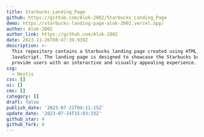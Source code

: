 ```yaml
---
title: Starbucks_Landing_Page
github: https://github.com/Alok-2002/Starbucks_Landing_Page
demo: https://starbucks-landing-page-alok-2002.vercel.app/
author: Alok-2002
author_link: https://github.com/Alok-2002
date: 2023-11-26T08:47:39.939Z
description: >-
  This repository contains a Starbucks landing page created using HTML, CSS, and
  JavaScript. The landing page is designed to showcase the Starbucks brand and
  provide users with an interactive and visually appealing experience.
ssg:
  - Nextjs
css: []
ui: []
cms: []
category: []
draft: false
publish_date: '2023-07-21T04:11:15Z'
update_date: '2023-07-24T15:03:33Z'
github_star: 4
github_fork: 0
---
```

